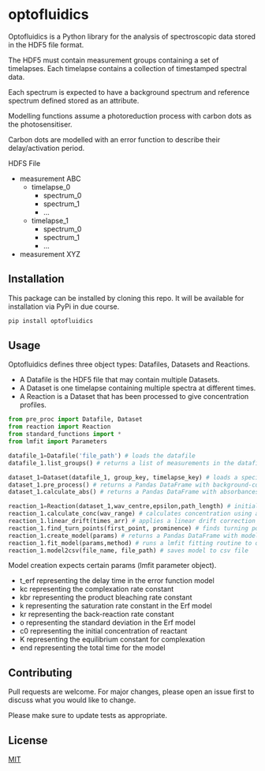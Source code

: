 # optofluidics
Optofluidics is a Python library for the analysis of spectroscopic data stored in the HDF5 file format.

The HDF5 must contain measurement groups containing a set of timelapses. Each timelapse contains a collection of timestamped spectral data.

Each spectrum is expected to have a background spectrum and reference spectrum defined stored as an attribute.

Modelling functions assume a photoreduction process with carbon dots as the photosensitiser.

Carbon dots are modelled with an error function to describe their delay/activation period.

HDFS File
- measurement ABC
  - timelapse_0
    - spectrum_0
    - spectrum_1
    - ...
  - timelapse_1
    - spectrum_0
    - spectrum_1
    - ...
- measurement XYZ

## Installation
This package can be installed by cloning this repo. It will be available for installation via PyPi in due course.

```bash
pip install optofluidics
```

## Usage
Optofluidics defines three object types: Datafiles, Datasets and Reactions.

 - A Datafile is the HDF5 file that may contain multiple Datasets.
 - A Dataset is one timelapse containing multiple spectra at different times.
 - A Reaction is a Dataset that has been processed to give concentration profiles.

```python
from pre_proc import Datafile, Dataset
from reaction import Reaction
from standard_functions import *
from lmfit import Parameters

datafile_1=Datafile('file_path') # loads the datafile
datafile_1.list_groups() # returns a list of measurements in the datafile

dataset_1=Dataset(datafile_1, group_key, timelapse_key) # loads a specific dataset
dataset_1.pre_process() # returns a Pandas DataFrame with background-correction
dataset_1.calculate_abs() # returns a Pandas DataFrame with absorbances (calculated from reference spectra)

reaction_1=Reaction(dataset_1,wav_centre,epsilon,path_length) # initialises concentration profile
reaction_1.calculate_conc(wav_range) # calculates concentration using absorbance values for wav_centre +- wav_range/2
reaction_1.linear_drift(times_arr) # applies a linear drift correction by fitting to nil absorption points specified in times_arr
reaction_1.find_turn_points(first_point, prominence) # finds turning points (except the first one which you must specify)
reaction_1.create_model(params) # returns a Pandas DataFrame with model
reaction_1.fit_model(params,method) # runs a lmfit fitting routine to optimise the model parameters
reaction_1.model2csv(file_name, file_path) # saves model to csv file
```

Model creation expects certain params (lmfit parameter object).
- t_erf representing the delay time in the error function model
- kc representing the complexation rate constant
- kbr representing the product bleaching rate constant
- k representing the saturation rate constant in the Erf model
- kr representing the back-reaction rate constant
- o representing the standard deviation in the Erf model
- c0 representing the initial concentration of reactant
- K representing the equilibrium constant for complexation
- end representing the total time for the model

## Contributing
Pull requests are welcome. For major changes, please open an issue first to discuss what you would like to change.

Please make sure to update tests as appropriate.

## License
[MIT](https://choosealicense.com/licenses/mit/)
